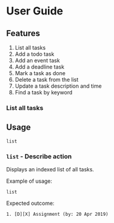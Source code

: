 # User Guide

## Features 
1. List all tasks
2. Add a todo task
3. Add an event task
4. Add a deadline task
5. Mark a task as done
6. Delete a task from the list
7. Update a task description and time
8. Find a task by keyword

### List all tasks
## Usage
`list`

### `list` - Describe action

Displays an indexed list of all tasks.

Example of usage: 

`list`

Expected outcome:

`1. [D][X] Assignment (by: 20 Apr 2019)`
